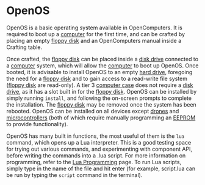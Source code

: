 # OpenOS

OpenOS is a basic operating system available in OpenComputers. It is required to boot up a [computer](computer.md) for the first time, and can be crafted by placing an empty [floppy disk](../item/floppy.md) and an OpenComputers manual inside a Crafting table. 

Once crafted, the [floppy disk](../item/floppy.md) can be placed inside a [disk drive](../block/diskDrive.md) connected to a [computer](computer.md) system, which will allow the [computer](computer.md) to boot up OpenOS. Once booted, it is advisable to install OpenOS to an empty [hard drive](../item/hdd1.md), foregoing the need for a [floppy disk](../item/floppy.md) and to gain access to a read-write file system ([floppy disk](../item/floppy.md) are read-only). A tier 3 [computer case](../block/case3.md) does not require a [disk drive](../block/diskDrive.md), as it has a slot built in for the [floppy disk](../item/floppy.md). OpenOS can be installed by simply running `install`, and following the on-screen prompts to complete the installation. The [floppy disk](../item/floppy.md) may be removed once the system has been rebooted. OpenOS can be installed on all devices except [drones](../item/drone.md) and [microcontrollers](../block/microcontroller.md) (both of which require manually programming an [EEPROM](../item/eeprom.md) to provide functionality). 

OpenOS has many built in functions, the most useful of them is the `lua` command, which opens up a Lua interpreter. This is a good testing space for trying out various commands, and experimenting with component API, before writing the commands into a .lua script. For more information on programming, refer to the [Lua Programming](lua.md) page. To run Lua scripts, simply type in the name of the file and hit enter (for example, script.lua can be run by typing the `script` command in the terminal). 